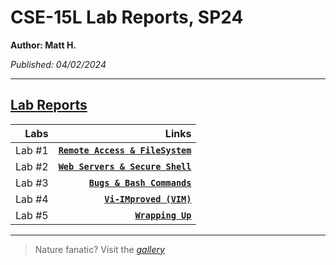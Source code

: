 # CSE-15L Lab Reports, SP24
**Author: Matt H.**

*Published: 04/02/2024*

----
## <ins>Lab Reports</ins>



 Labs         | Links 
 ------:       | ------: 
 Lab #1       | **[`Remote Access & FileSystem`](https://castle60.github.io/CSE15L-Lab-Reports/Lab1.html)**
 Lab #2       | **[`Web Servers & Secure Shell`](https://castle60.github.io/CSE15L-Lab-Reports/Lab_2/Lab2.html)**
 Lab #3       | **[`Bugs & Bash Commands`](https://castle60.github.io/CSE15L-Lab-Reports/Lab_3/Lab3.html)**
 Lab #4       | **[`Vi-IMproved (VIM)`](https://castle60.github.io/CSE15L-Lab-Reports/Lab_4/Lab4.html)**
 Lab #5       | **[`Wrapping Up`](https://castle60.github.io/CSE15L-Lab-Reports/Lab_5/Lab5.html)**
 
----

> Nature fanatic? Visit the *[gallery](https://castle60.github.io/CSE15L-Lab-Reports/gallery.html)*
